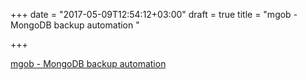 +++
date = "2017-05-09T12:54:12+03:00"
draft = true
title = "mgob - MongoDB backup automation "

+++

<p><a href="https://t.co/ipr9kiP21W">mgob - MongoDB backup automation </a></p>